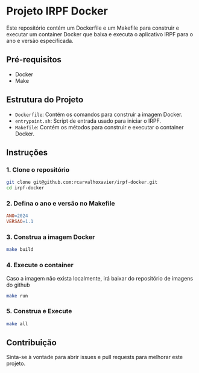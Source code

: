 # Projeto IRPF Docker

Este repositório contém um Dockerfile e um Makefile para construir e executar um container Docker que baixa e executa o aplicativo IRPF para o ano e versão especificada.

## Pré-requisitos

- Docker
- Make

## Estrutura do Projeto

- `Dockerfile`: Contém os comandos para construir a imagem Docker.
- `entrypoint.sh`: Script de entrada usado para iniciar o IRPF.
- `Makefile`: Contém os métodos para construir e executar o container Docker.

## Instruções

### 1. Clone o repositório

```sh
git clone git@github.com:rcarvalhoxavier/irpf-docker.git
cd irpf-docker
```

### 2. Defina o ano e versão no Makefile

```makefile
ANO=2024
VERSAO=1.1
```

### 3. Construa a imagem Docker

```sh
make build
```


### 4. Execute o container

Caso a imagem não exista localmente, irá baixar do repositório de imagens do github

```sh
make run
```

### 5. Construa e Execute

```sh
make all
```


## Contribuição

Sinta-se à vontade para abrir issues e pull requests para melhorar este projeto.